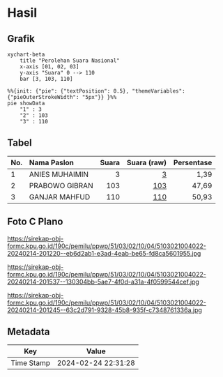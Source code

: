 # Hasil

## Grafik

```mermaid
xychart-beta
    title "Perolehan Suara Nasional"
    x-axis [01, 02, 03]
    y-axis "Suara" 0 --> 110
    bar [3, 103, 110]
```

```mermaid
%%{init: {"pie": {"textPosition": 0.5}, "themeVariables": {"pieOuterStrokeWidth": "5px"}} }%%
pie showData
    "1" : 3
    "2" : 103
    "3" : 110
```

## Tabel

| No. | Nama Paslon    | Suara | Suara (raw) | Persentase |
|:--- |:-------------- | -----:| -----------:| ----------:|
| 1   | ANIES MUHAIMIN | 3     | [3][p-1]    | 1,39       |
| 2   | PRABOWO GIBRAN | 103   | [103][p-2]  | 47,69      |
| 3   | GANJAR MAHFUD  | 110   | [110][p-3]  | 50,93      |


[p-1]: https://github.com/gigit-pemilu/pemilu-2024/blob/main/pilpres/hitung-suara/sub/51-bali/sub/03-badung/sub/02-mengwi/sub/1004-kapal/sub/022-tps/sub/paslon-1.txt
[p-2]: https://github.com/gigit-pemilu/pemilu-2024/blob/main/pilpres/hitung-suara/sub/51-bali/sub/03-badung/sub/02-mengwi/sub/1004-kapal/sub/022-tps/sub/paslon-2.txt
[p-3]: https://github.com/gigit-pemilu/pemilu-2024/blob/main/pilpres/hitung-suara/sub/51-bali/sub/03-badung/sub/02-mengwi/sub/1004-kapal/sub/022-tps/sub/paslon-3.txt

## Foto C Plano

https://sirekap-obj-formc.kpu.go.id/190c/pemilu/ppwp/51/03/02/10/04/5103021004022-20240214-201220--eb6d2ab1-e3ad-4eab-be65-fd8ca5601955.jpg

https://sirekap-obj-formc.kpu.go.id/190c/pemilu/ppwp/51/03/02/10/04/5103021004022-20240214-201537--130304bb-5ae7-4f0d-a31a-4f0599544cef.jpg

https://sirekap-obj-formc.kpu.go.id/190c/pemilu/ppwp/51/03/02/10/04/5103021004022-20240214-201245--63c2d791-9328-45b8-935f-c7348761336a.jpg


## Metadata

| Key        | Value               |
| ---------- | ------------------- |
| Time Stamp | 2024-02-24 22:31:28 |



